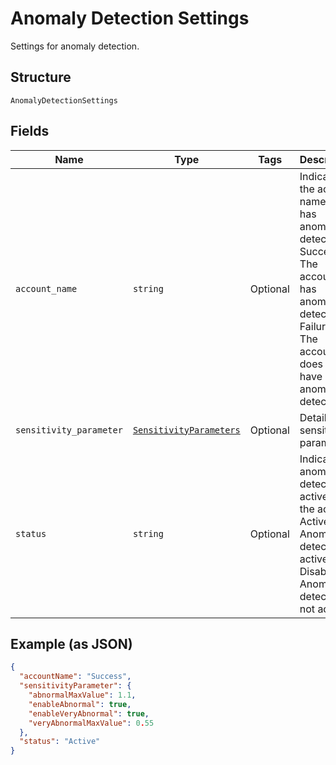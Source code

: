 
# Anomaly Detection Settings

Settings for anomaly detection.

## Structure

`AnomalyDetectionSettings`

## Fields

| Name | Type | Tags | Description |
|  --- | --- | --- | --- |
| `account_name` | `string` | Optional | Indicates if the account name used has anomaly detection.<br />Success - The account has anomaly detection.<br />Failure - The account does not have anomaly detection. |
| `sensitivity_parameter` | [`SensitivityParameters`](../../doc/models/sensitivity-parameters.md) | Optional | Details for sensitivity parameters. |
| `status` | `string` | Optional | Indicates if anomaly detection is active on the account<br />Active - Anomaly detection is active<br />Disabled- Anomaly detection is not active. |

## Example (as JSON)

```json
{
  "accountName": "Success",
  "sensitivityParameter": {
    "abnormalMaxValue": 1.1,
    "enableAbnormal": true,
    "enableVeryAbnormal": true,
    "veryAbnormalMaxValue": 0.55
  },
  "status": "Active"
}
```

